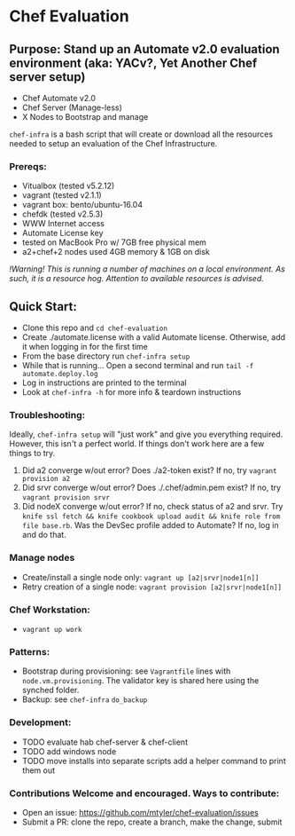 # Chef Evaluation
## Purpose: Stand up an Automate v2.0 evaluation environment (aka: YACv?, Yet Another Chef server setup)
- Chef Automate v2.0
- Chef Server (Manage-less)
- X Nodes to Bootstrap and manage

`chef-infra` is a bash script that will create or download all the resources needed to
setup an evaluation of the Chef Infrastructure.


### Prereqs:
- Vitualbox (tested v5.2.12)
- vagrant (tested v2.1.1)
- vagrant box: bento/ubuntu-16.04
- chefdk (tested v2.5.3)
- WWW Internet access
- Automate License key
- tested on MacBook Pro w/ 7GB free physical mem
- a2+chef+2 nodes used 4GB memory & 1GB on disk

_!Warning! This is running a number of machines on a local environment.  As such,
it is a resource hog. Attention to available resources is advised._

## Quick Start:
- Clone this repo and `cd chef-evaluation`
- Create ./automate.license with a valid Automate license. Otherwise, add it when logging in for the first time
- From the base directory run `chef-infra setup`
- While that is running... Open a second terminal and run `tail -f automate.deploy.log`
- Log in instructions are printed to the terminal
- Look at `chef-infra -h` for more info & teardown instructions


### Troubleshooting:
Ideally, `chef-infra setup` will "just work" and give you everything required.  However, this isn't a perfect world.  If things don't work here are a few things to try.
1. Did a2 converge w/out error? Does ./a2-token exist? If no, try `vagrant provision a2`
1. Did srvr converge w/out error? Does ./.chef/admin.pem exist? If no, try `vagrant provision srvr`
1. Did nodeX converge w/out error? If no, check status of a2 and srvr.  Try `knife ssl fetch && knife cookbook upload audit && knife role from file base.rb`.  Was the DevSec profile added to Automate? If no, log in and do that.

### Manage nodes
- Create/install a single node only: `vagrant up [a2|srvr|node1[n]]`
- Retry creation of a single node: `vagrant provision [a2|srvr|node1[n]]`
### Chef Workstation:
- `vagrant up work`

### Patterns:
- Bootstrap during provisioning: see `Vagrantfile` lines with `node.vm.provisioning`.  The validator key is shared here using the synched folder.
- Backup: see `chef-infra` `do_backup`

### Development:
- TODO evaluate hab chef-server & chef-client
- TODO add windows node
- TODO move installs into separate scripts add a helper command to print them out

### Contributions Welcome and encouraged.  Ways to contribute:
- Open an issue: https://github.com/mtyler/chef-evaluation/issues
- Submit a PR: clone the repo, create a branch, make the change, submit
